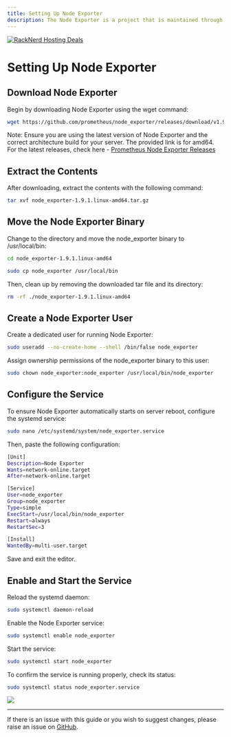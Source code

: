```yaml
---
title: Setting Up Node Exporter
description: The Node Exporter is a project that is maintained through the Prometheus project. 
---
```

<a href="https://my.racknerd.com/aff.php?aff=5792&ref=techdox.nz" target="_blank">
    <img src="https://racknerd.com/banners/728x90.gif" alt="RackNerd Hosting Deals">
</a>

# Setting Up Node Exporter

## Download Node Exporter

Begin by downloading Node Exporter using the wget command:

```bash
wget https://github.com/prometheus/node_exporter/releases/download/v1.9.1/node_exporter-1.9.1.linux-amd64.tar.gz
```

Note: Ensure you are using the latest version of Node Exporter and the correct architecture build for your server. The provided link is for amd64. For the latest releases, check here - [Prometheus Node Exporter Releases](https://github.com/prometheus/node_exporter/releases)


## Extract the Contents

After downloading, extract the contents with the following command:

```bash
tar xvf node_exporter-1.9.1.linux-amd64.tar.gz
```

## Move the Node Exporter Binary

Change to the directory and move the node_exporter binary to /usr/local/bin:

```bash
cd node_exporter-1.9.1.linux-amd64
``` 

```bash
sudo cp node_exporter /usr/local/bin
```

Then, clean up by removing the downloaded tar file and its directory:

```bash
rm -rf ./node_exporter-1.9.1.linux-amd64
```

## Create a Node Exporter User

Create a dedicated user for running Node Exporter:

```bash
sudo useradd --no-create-home --shell /bin/false node_exporter
```

Assign ownership permissions of the node_exporter binary to this user:

```bash
sudo chown node_exporter:node_exporter /usr/local/bin/node_exporter
```

## Configure the Service

To ensure Node Exporter automatically starts on server reboot, configure the systemd service:

```bash
sudo nano /etc/systemd/system/node_exporter.service
```

Then, paste the following configuration:
```bash
[Unit]
Description=Node Exporter
Wants=network-online.target
After=network-online.target

[Service]
User=node_exporter
Group=node_exporter
Type=simple
ExecStart=/usr/local/bin/node_exporter
Restart=always
RestartSec=3

[Install]
WantedBy=multi-user.target
```
Save and exit the editor.

## Enable and Start the Service

Reload the systemd daemon:

```bash
sudo systemctl daemon-reload
```

Enable the Node Exporter service:

```bash
sudo systemctl enable node_exporter
```

Start the service:

```bash
sudo systemctl start node_exporter
```

To confirm the service is running properly, check its status:

```bash
sudo systemctl status node_exporter.service
```

<a href="https://www.buymeacoffee.com/techdox"><img src="https://img.buymeacoffee.com/button-api/?text=Buy me a cup of tea&emoji=🍵&slug=techdox&button_colour=FFDD00&font_colour=000000&font_family=Cookie&outline_colour=000000&coffee_colour=ffffff" /></a>


---

If there is an issue with this guide or you wish to suggest changes, please raise an issue on [GitHub](https://github.com/Techdox/techdox-docs).

